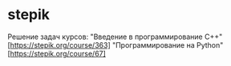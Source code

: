 # stepik
Решение задач курсов:
"Введение в программирование С++" [https://stepik.org/course/363]
"Программирование на Python" [https://stepik.org/course/67]
